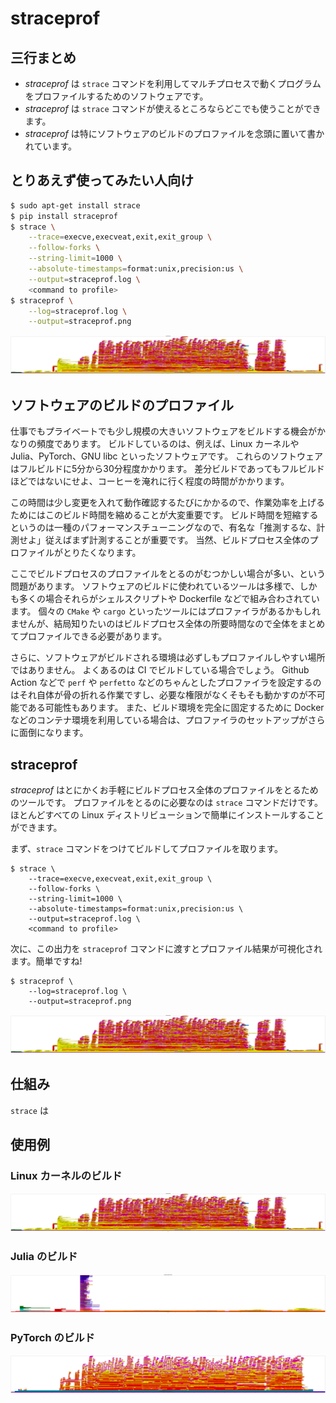 # straceprof

## 三行まとめ
- _straceprof_ は `strace` コマンドを利用してマルチプロセスで動くプログラムをプロファイルするためのソフトウェアです。
- _straceprof_ は `strace` コマンドが使えるところならどこでも使うことができます。
- _straceprof_ は特にソフトウェアのビルドのプロファイルを念頭に置いて書かれています。

## とりあえず使ってみたい人向け

```bash
$ sudo apt-get install strace
$ pip install straceprof
$ strace \
    --trace=execve,execveat,exit,exit_group \
    --follow-forks \
    --string-limit=1000 \
    --absolute-timestamps=format:unix,precision:us \
    --output=straceprof.log \
    <command to profile>
$ straceprof \
    --log=straceprof.log \
    --output=straceprof.png
```

<img src="./linux_build.png">

<!-- 動機 -->
## ソフトウェアのビルドのプロファイル

仕事でもプライベートでも少し規模の大きいソフトウェアをビルドする機会がかなりの頻度であります。
ビルドしているのは、例えば、Linux カーネルや Julia、PyTorch、GNU libc といったソフトウェアです。
これらのソフトウェアはフルビルドに5分から30分程度かかります。
差分ビルドであってもフルビルドほどではないにせよ、コーヒーを淹れに行く程度の時間がかかります。

この時間は少し変更を入れて動作確認するたびにかかるので、作業効率を上げるためにはこのビルド時間を縮めることが大変重要です。
ビルド時間を短縮するというのは一種のパフォーマンスチューニングなので、有名な「推測するな、計測せよ」従えばまず計測することが重要です。
当然、ビルドプロセス全体のプロファイルがとりたくなります。

ここでビルドプロセスのプロファイルをとるのがむつかしい場合が多い、という問題があります。
ソフトウェアのビルドに使われているツールは多様で、しかも多くの場合それらがシェルスクリプトや Dockerfile などで組み合わされています。
個々の `CMake` や `cargo` といったツールにはプロファイラがあるかもしれませんが、結局知りたいのはビルドプロセス全体の所要時間なので全体をまとめてプロファイルできる必要があります。

さらに、ソフトウェアがビルドされる環境は必ずしもプロファイルしやすい場所ではありません。
よくあるのは CI でビルドしている場合でしょう。
Github Action などで `perf` や `perfetto` などのちゃんとしたプロファイラを設定するのはそれ自体が骨の折れる作業ですし、必要な権限がなくそもそも動かすのが不可能である可能性もあります。
また、ビルド環境を完全に固定するために Docker などのコンテナ環境を利用している場合は、プロファイラのセットアップがさらに面倒になります。

## straceprof

_straceprof_ はとにかくお手軽にビルドプロセス全体のプロファイルをとるためのツールです。
プロファイルをとるのに必要なのは `strace` コマンドだけです。
ほとんどすべての Linux ディストリビューションで簡単にインストールすることができます。

まず、`strace` コマンドをつけてビルドしてプロファイルを取ります。
```
$ strace \
    --trace=execve,execveat,exit,exit_group \
    --follow-forks \
    --string-limit=1000 \
    --absolute-timestamps=format:unix,precision:us \
    --output=straceprof.log \
    <command to profile>
```

次に、この出力を `straceprof` コマンドに渡すとプロファイル結果が可視化されます。簡単ですね!

```
$ straceprof \
    --log=straceprof.log \
    --output=straceprof.png
```

<img src="./linux_build.png">

## 仕組み

`strace` は

## 使用例

### Linux カーネルのビルド
<img src="./linux_build.png">

### Julia のビルド
<img src="./julia_build.png">

### PyTorch のビルド

<img src="./pytorch_build.png">